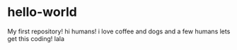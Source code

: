 # hello-world
My first repository!
hi humans!
i love coffee and dogs and a few humans
lets get this coding!
lala

